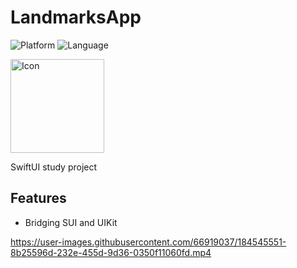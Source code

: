 # LandmarksApp
![Platform](https://img.shields.io/static/v1?label=platform&message=iOS%20|%20iPadOS&color=blue)
![Language](https://img.shields.io/static/v1?label=language&message=swift&color=orange)

<p align="left">
  <img width=150 src="https://user-images.githubusercontent.com/66919037/184545495-30e67a9a-2be0-4515-9535-a03537fd92d7.png" alt="Icon"/>
</p>

SwiftUI study project

## Features

* Bridging SUI and UIKit

<p align="center">


https://user-images.githubusercontent.com/66919037/184545551-8b25596d-232e-455d-9d36-0350f11060fd.mp4


</p>
